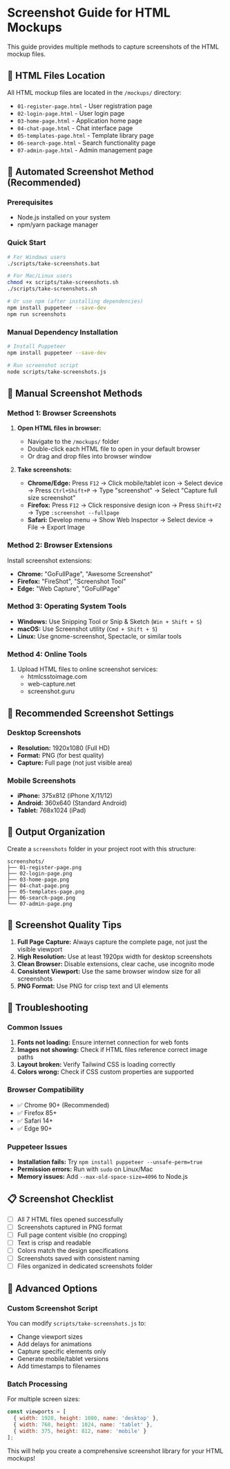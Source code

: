 # Screenshot Guide for HTML Mockups

This guide provides multiple methods to capture screenshots of the HTML mockup files.

## 📁 HTML Files Location
All HTML mockup files are located in the `/mockups/` directory:
- `01-register-page.html` - User registration page
- `02-login-page.html` - User login page  
- `03-home-page.html` - Application home page
- `04-chat-page.html` - Chat interface page
- `05-templates-page.html` - Template library page
- `06-search-page.html` - Search functionality page
- `07-admin-page.html` - Admin management page

## 🤖 Automated Screenshot Method (Recommended)

### Prerequisites
- Node.js installed on your system
- npm/yarn package manager

### Quick Start
```bash
# For Windows users
./scripts/take-screenshots.bat

# For Mac/Linux users  
chmod +x scripts/take-screenshots.sh
./scripts/take-screenshots.sh

# Or use npm (after installing dependencies)
npm install puppeteer --save-dev
npm run screenshots
```

### Manual Dependency Installation
```bash
# Install Puppeteer
npm install puppeteer --save-dev

# Run screenshot script
node scripts/take-screenshots.js
```

## 📸 Manual Screenshot Methods

### Method 1: Browser Screenshots
1. **Open HTML files in browser:**
   - Navigate to the `/mockups/` folder
   - Double-click each HTML file to open in your default browser
   - Or drag and drop files into browser window

2. **Take screenshots:**
   - **Chrome/Edge:** Press `F12` → Click mobile/tablet icon → Select device → Press `Ctrl+Shift+P` → Type "screenshot" → Select "Capture full size screenshot"
   - **Firefox:** Press `F12` → Click responsive design icon → Press `Shift+F2` → Type `:screenshot --fullpage`
   - **Safari:** Develop menu → Show Web Inspector → Select device → File → Export Image

### Method 2: Browser Extensions
Install screenshot extensions:
- **Chrome:** "GoFullPage", "Awesome Screenshot"
- **Firefox:** "FireShot", "Screenshot Tool"
- **Edge:** "Web Capture", "GoFullPage"

### Method 3: Operating System Tools
- **Windows:** Use Snipping Tool or Snip & Sketch (`Win + Shift + S`)
- **macOS:** Use Screenshot utility (`Cmd + Shift + 5`)
- **Linux:** Use gnome-screenshot, Spectacle, or similar tools

### Method 4: Online Tools
1. Upload HTML files to online screenshot services:
   - htmlcsstoimage.com
   - web-capture.net
   - screenshot.guru

## 📱 Recommended Screenshot Settings

### Desktop Screenshots
- **Resolution:** 1920x1080 (Full HD)
- **Format:** PNG (for best quality)
- **Capture:** Full page (not just visible area)

### Mobile Screenshots  
- **iPhone:** 375x812 (iPhone X/11/12)
- **Android:** 360x640 (Standard Android)
- **Tablet:** 768x1024 (iPad)

## 📂 Output Organization

Create a `screenshots` folder in your project root with this structure:
```
screenshots/
├── 01-register-page.png
├── 02-login-page.png
├── 03-home-page.png
├── 04-chat-page.png
├── 05-templates-page.png
├── 06-search-page.png
└── 07-admin-page.png
```

## 🎨 Screenshot Quality Tips

1. **Full Page Capture:** Always capture the complete page, not just the visible viewport
2. **High Resolution:** Use at least 1920px width for desktop screenshots
3. **Clean Browser:** Disable extensions, clear cache, use incognito mode
4. **Consistent Viewport:** Use the same browser window size for all screenshots
5. **PNG Format:** Use PNG for crisp text and UI elements

## 🔧 Troubleshooting

### Common Issues
1. **Fonts not loading:** Ensure internet connection for web fonts
2. **Images not showing:** Check if HTML files reference correct image paths  
3. **Layout broken:** Verify Tailwind CSS is loading correctly
4. **Colors wrong:** Check if CSS custom properties are supported

### Browser Compatibility
- ✅ Chrome 90+ (Recommended)
- ✅ Firefox 85+
- ✅ Safari 14+
- ✅ Edge 90+

### Puppeteer Issues
- **Installation fails:** Try `npm install puppeteer --unsafe-perm=true`
- **Permission errors:** Run with `sudo` on Linux/Mac
- **Memory issues:** Add `--max-old-space-size=4096` to Node.js

## 📋 Screenshot Checklist

- [ ] All 7 HTML files opened successfully
- [ ] Screenshots captured in PNG format
- [ ] Full page content visible (no cropping)
- [ ] Text is crisp and readable
- [ ] Colors match the design specifications
- [ ] Screenshots saved with consistent naming
- [ ] Files organized in dedicated screenshots folder

## 🚀 Advanced Options

### Custom Screenshot Script
You can modify `scripts/take-screenshots.js` to:
- Change viewport sizes
- Add delays for animations
- Capture specific elements only
- Generate mobile/tablet versions
- Add timestamps to filenames

### Batch Processing
For multiple screen sizes:
```javascript
const viewports = [
  { width: 1920, height: 1080, name: 'desktop' },
  { width: 768, height: 1024, name: 'tablet' },
  { width: 375, height: 812, name: 'mobile' }
];
```

This will help you create a comprehensive screenshot library for your HTML mockups!